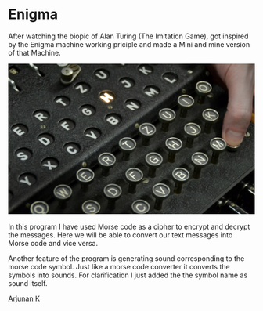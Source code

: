
# Enigma

After watching the biopic of Alan Turing (The Imitation Game), got inspired by the Enigma machine working priciple and made a Mini and mine version of that Machine.


![App Screenshot](https://github.com/arjunan-k/Enigma/blob/master/music/images/Enigma.jpg?raw=true)

In this program I have used Morse code as a cipher to encrypt and decrypt the messages. Here we will be able to convert our text messages into Morse code and vice versa.

Another feature of the program is generating sound corresponding to the morse code symbol. Just like a morse code converter it converts the symbols into sounds. For clarification I just added the the symbol name as sound itself.


[Arjunan K](https://github.com/arjunan-k)

